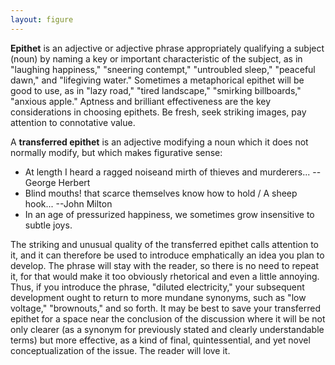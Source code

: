 ```yaml
---
layout: figure
---
```


**Epithet** is an adjective or adjective phrase appropriately qualifying a subject (noun) by naming a key or important characteristic of the subject, as in "laughing happiness," "sneering contempt," "untroubled sleep," "peaceful dawn," and "lifegiving water." Sometimes a metaphorical epithet will be good to use, as in "lazy road," "tired landscape," "smirking billboards," "anxious apple." Aptness and brilliant effectiveness are the key considerations in choosing epithets. Be fresh, seek striking images, pay attention to connotative value.

A **transferred epithet** is an adjective modifying a noun which it does not normally modify, but which makes figurative sense:

 - At length I heard a ragged noiseand mirth of thieves and murderers... --George Herbert
 - Blind mouths! that scarce themselves know how to hold / A sheep hook... --John Milton
 - In an age of pressurized happiness, we sometimes grow insensitive to subtle joys.

The striking and unusual quality of the transferred epithet calls attention to it, and it can therefore be used to introduce emphatically an idea you plan to develop. The phrase will stay with the reader, so there is no need to repeat it, for that would make it too obviously rhetorical and even a little annoying. Thus, if you introduce the phrase, "diluted electricity," your subsequent development ought to return to more mundane synonyms, such as "low voltage," "brownouts," and so forth. It may be best to save your transferred epithet for a space near the conclusion of the discussion where it will be not only clearer (as a synonym for previously stated and clearly understandable terms) but more effective, as a kind of final, quintessential, and yet novel conceptualization of the issue. The reader will love it.